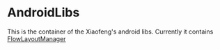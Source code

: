 # AndroidLibs
This is the container of the Xiaofeng's android libs. Currently it contains [FlowLayoutManager](flowlayoutmanager)
